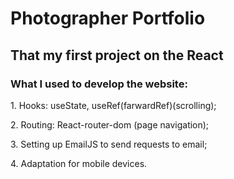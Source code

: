 # Photographer Portfolio

## That my first project on the React

### What I used to develop the website:
<div align="start">
  

  <p>1. Hooks: useState, useRef(farwardRef)(scrolling);  </p>
  <p>2. Routing: React-router-dom (page navigation);  </p>
  <p>3. Setting up EmailJS to send requests to email; </p>
  <p>4. Adaptation for mobile devices. </p>
</div>
